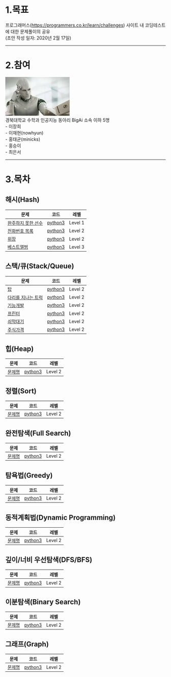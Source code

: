 # 1.목표
프로그래머스(https://programmers.co.kr/learn/challenges) 사이트 내 코딩테스트에 대한 문제풀이의 공유   
(초안 작성 일자: 2020년 2월 17일)

***

# 2.참여
<img src="BigAi.jpg" width="40%" height="30%" title="px(픽셀) 크기 설정" alt="BigAi"></img>   
경북대학교 수학과 인공지능 동아리 BigAi 소속 이하 5명   
	- 이장희   
	- 이재현(nowhyun)   
	- 홍태균(minicks)   
	- 홍승이   
	- 최은서   

***

# 3.목차
## 해시(Hash)
| 문제 | 코드 | 레벨 |
| ------------- |:-------------:|:-------:|
| [완주하지 못한 선수](https://programmers.co.kr/learn/courses/30/lessons/42576?language=python3) | [python3](HashTable_Q1_완주선수.ipynb) | Level 1 |
| [전화번호 목록](https://programmers.co.kr/learn/courses/30/lessons/42577) | [python3](깃허브내파일경로) | Level 2 |
| [위장](https://programmers.co.kr/learn/courses/30/lessons/42578?language=python3) | [python3](깃허브내파일경로) | Level 2 |
| [베스트앨범](https://programmers.co.kr/learn/courses/30/lessons/42579?language=python3) | [python3](깃허브내파일경로) | Level 3 |


## 스택/큐(Stack/Queue)
| 문제 | 코드 | 레벨 |
| ------------- |:-------------:|:-------:|
| [탑](https://programmers.co.kr/learn/courses/30/lessons/42588?language=python3) | [python3](깃허브내파일경로) | Level 2 |
| [다리를 지나는 트럭](https://programmers.co.kr/learn/courses/30/lessons/42583) | [python3](깃허브내파일경로) | Level 2 |
| [기능개발](https://programmers.co.kr/learn/courses/30/lessons/42586) | [python3](깃허브내파일경로) | Level 2 |
| [프린터](https://programmers.co.kr/learn/courses/30/lessons/42587?language=python3) | [python3](깃허브내파일경로) | Level 2 |
| [쇠막대기](https://programmers.co.kr/learn/courses/30/lessons/42585?language=python3) | [python3](깃허브내파일경로) | Level 2 |
| [주식가격](https://programmers.co.kr/learn/courses/30/lessons/42584?language=python3) | [python3](깃허브내파일경로) | Level 2 |


## 힙(Heap)
| 문제 | 코드 | 레벨 |
| ------------- |:-------------:|:-------:|
| [문제명](문제주소) | [python3](깃허브내파일경로) | Level 2 |

## 정렬(Sort)
| 문제 | 코드 | 레벨 |
| ------------- |:-------------:|:-------:|
| [문제명](문제주소) | [python3](깃허브내파일경로) | Level 2 |

## 완전탐색(Full Search)
| 문제 | 코드 | 레벨 |
| ------------- |:-------------:|:-------:|
| [문제명](문제주소) | [python3](깃허브내파일경로) | Level 2 |

## 탐욕법(Greedy)
| 문제 | 코드 | 레벨 |
| ------------- |:-------------:|:-------:|
| [문제명](문제주소) | [python3](깃허브내파일경로) | Level 2 |

## 동적계획법(Dynamic Programming)
| 문제 | 코드 | 레벨 |
| ------------- |:-------------:|:-------:|
| [문제명](문제주소) | [python3](깃허브내파일경로) | Level 2 |

## 깊이/너비 우선탐색(DFS/BFS)
| 문제 | 코드 | 레벨 |
| ------------- |:-------------:|:-------:|
| [문제명](문제주소) | [python3](깃허브내파일경로) | Level 2 |

## 이분탐색(Binary Search)
| 문제 | 코드 | 레벨 |
| ------------- |:-------------:|:-------:|
| [문제명](문제주소) | [python3](깃허브내파일경로) | Level 2 |

## 그래프(Graph)
| 문제 | 코드 | 레벨 |
| ------------- |:-------------:|:-------:|
| [문제명](문제주소) | [python3](깃허브내파일경로) | Level 2 |

